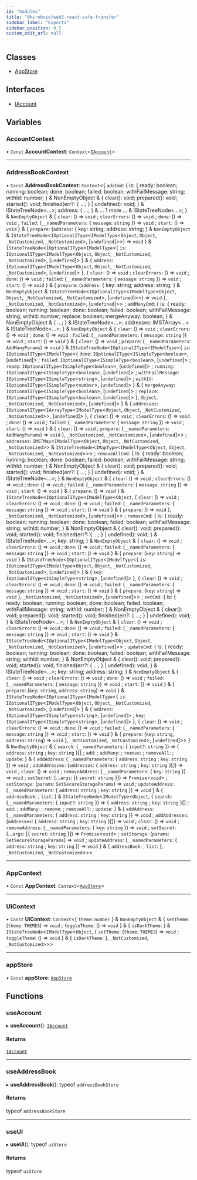 ```yaml
---
id: "modules"
title: "@kiroboio/web3-react-safe-transfer"
sidebar_label: "Exports"
sidebar_position: 0.5
custom_edit_url: null
---
```


## Classes

- [AppStore](classes/AppStore.md)

## Interfaces

- [IAccount](interfaces/IAccount.md)

## Variables

### AccountContext

• `Const` **AccountContext**: `Context`<[`IAccount`](interfaces/IAccount.md)\>

___

### AddressBookContext

• `Const` **AddressBookContext**: `Context`<{ `addCmd`: { is: { ready: boolean; running: boolean; done: boolean; failed: boolean; withFailMessage: string; withId: number; } & NonEmptyObject & { clear(): void; prepared(): void; started(): void; finished(err?: { ...; } \| undefined): void; } & IStateTreeNode<...\>; address: { ...; } & ... 1 more ... & IStateTreeNode<...\>; } & `NonEmptyObject` & { `clear`: () => `void` ; `clearErrors`: () => `void` ; `done`: () => `void` ; `failed`: (`__namedParameters`: { `message`: `string`  }) => `void` ; `start`: () => `void`  } & { `prepare`: (`address`: { key: string; address: string; } & `NonEmptyObject` & `IStateTreeNode`<`IOptionalIType`<`IModelType`<`Object`, `Object`, `_NotCustomized`, `_NotCustomized`\>, [`undefined`]\>\>) => `void`  } & `IStateTreeNode`<`IOptionalIType`<`IModelType`<{ `is`: `IOptionalIType`<`IModelType`<`Object`, `Object`, `_NotCustomized`, `_NotCustomized`\>, [`undefined`]\>  } & { `address`: `IOptionalIType`<`IModelType`<`Object`, `Object`, `_NotCustomized`, `_NotCustomized`\>, [`undefined`]\>  }, { `clear`: () => `void` ; `clearErrors`: () => `void` ; `done`: () => `void` ; `failed`: (`__namedParameters`: { `message`: `string`  }) => `void` ; `start`: () => `void`  } & { `prepare`: (`address`: { key: string; address: string; } & `NonEmptyObject` & `IStateTreeNode`<`IOptionalIType`<`IModelType`<`Object`, `Object`, `_NotCustomized`, `_NotCustomized`\>, [`undefined`]\>\>) => `void`  }, `_NotCustomized`, `_NotCustomized`\>, [`undefined`]\>\> ; `addManyCmd`: { is: { ready: boolean; running: boolean; done: boolean; failed: boolean; withFailMessage: string; withId: number; replace: boolean; mergeAnyway: boolean; } & NonEmptyObject & { ...; } & IStateTreeNode<...\>; addresses: IMSTArray<...\> & IStateTreeNode<...\>; } & `NonEmptyObject` & { `clear`: () => `void` ; `clearErrors`: () => `void` ; `done`: () => `void` ; `failed`: (`__namedParameters`: { `message`: `string`  }) => `void` ; `start`: () => `void`  } & { `clear`: () => `void` ; `prepare`: (`__namedParameters`: `AddManyParams`) => `void`  } & `IStateTreeNode`<`IOptionalIType`<`IModelType`<{ `is`: `IOptionalIType`<`IModelType`<{ `done`: `IOptionalIType`<`ISimpleType`<`boolean`\>, [`undefined`]\> ; `failed`: `IOptionalIType`<`ISimpleType`<`boolean`\>, [`undefined`]\> ; `ready`: `IOptionalIType`<`ISimpleType`<`boolean`\>, [`undefined`]\> ; `running`: `IOptionalIType`<`ISimpleType`<`boolean`\>, [`undefined`]\> ; `withFailMessage`: `IOptionalIType`<`ISimpleType`<`string`\>, [`undefined`]\> ; `withId`: `IOptionalIType`<`ISimpleType`<`number`\>, [`undefined`]\>  } & { `mergeAnyway`: `IOptionalIType`<`ISimpleType`<`boolean`\>, [`undefined`]\> ; `replace`: `IOptionalIType`<`ISimpleType`<`boolean`\>, [`undefined`]\>  }, `Object`, `_NotCustomized`, `_NotCustomized`\>, [`undefined`]\>  } & { `addresses`: `IOptionalIType`<`IArrayType`<`IModelType`<`Object`, `Object`, `_NotCustomized`, `_NotCustomized`\>\>, [`undefined`]\>  }, { `clear`: () => `void` ; `clearErrors`: () => `void` ; `done`: () => `void` ; `failed`: (`__namedParameters`: { `message`: `string`  }) => `void` ; `start`: () => `void`  } & { `clear`: () => `void` ; `prepare`: (`__namedParameters`: `AddManyParams`) => `void`  }, `_NotCustomized`, `_NotCustomized`\>, [`undefined`]\>\> ; `addresses`: `IMSTMap`<`IModelType`<`Object`, `Object`, `_NotCustomized`, `_NotCustomized`\>\> & `IStateTreeNode`<`IMapType`<`IModelType`<`Object`, `Object`, `_NotCustomized`, `_NotCustomized`\>\>\> ; `removeAllCmd`: { is: { ready: boolean; running: boolean; done: boolean; failed: boolean; withFailMessage: string; withId: number; } & NonEmptyObject & { clear(): void; prepared(): void; started(): void; finished(err?: { ...; } \| undefined): void; } & IStateTreeNode<...\>; } & `NonEmptyObject` & { `clear`: () => `void` ; `clearErrors`: () => `void` ; `done`: () => `void` ; `failed`: (`__namedParameters`: { `message`: `string`  }) => `void` ; `start`: () => `void`  } & { `prepare`: () => `void`  } & `IStateTreeNode`<`IOptionalIType`<`IModelType`<`Object`, { `clear`: () => `void` ; `clearErrors`: () => `void` ; `done`: () => `void` ; `failed`: (`__namedParameters`: { `message`: `string`  }) => `void` ; `start`: () => `void`  } & { `prepare`: () => `void`  }, `_NotCustomized`, `_NotCustomized`\>, [`undefined`]\>\> ; `removeCmd`: { is: { ready: boolean; running: boolean; done: boolean; failed: boolean; withFailMessage: string; withId: number; } & NonEmptyObject & { clear(): void; prepared(): void; started(): void; finished(err?: { ...; } \| undefined): void; } & IStateTreeNode<...\>; key: string; } & `NonEmptyObject` & { `clear`: () => `void` ; `clearErrors`: () => `void` ; `done`: () => `void` ; `failed`: (`__namedParameters`: { `message`: `string`  }) => `void` ; `start`: () => `void`  } & { `prepare`: (`key`: `string`) => `void`  } & `IStateTreeNode`<`IOptionalIType`<`IModelType`<{ `is`: `IOptionalIType`<`IModelType`<`Object`, `Object`, `_NotCustomized`, `_NotCustomized`\>, [`undefined`]\>  } & { `key`: `IOptionalIType`<`ISimpleType`<`string`\>, [`undefined`]\>  }, { `clear`: () => `void` ; `clearErrors`: () => `void` ; `done`: () => `void` ; `failed`: (`__namedParameters`: { `message`: `string`  }) => `void` ; `start`: () => `void`  } & { `prepare`: (`key`: `string`) => `void`  }, `_NotCustomized`, `_NotCustomized`\>, [`undefined`]\>\> ; `setCmd`: { is: { ready: boolean; running: boolean; done: boolean; failed: boolean; withFailMessage: string; withId: number; } & NonEmptyObject & { clear(): void; prepared(): void; started(): void; finished(err?: { ...; } \| undefined): void; } & IStateTreeNode<...\>; } & `NonEmptyObject` & { `clear`: () => `void` ; `clearErrors`: () => `void` ; `done`: () => `void` ; `failed`: (`__namedParameters`: { `message`: `string`  }) => `void` ; `start`: () => `void`  } & `IStateTreeNode`<`IOptionalIType`<`IModelType`<`Object`, `Object`, `_NotCustomized`, `_NotCustomized`\>, [`undefined`]\>\> ; `updateCmd`: { is: { ready: boolean; running: boolean; done: boolean; failed: boolean; withFailMessage: string; withId: number; } & NonEmptyObject & { clear(): void; prepared(): void; started(): void; finished(err?: { ...; } \| undefined): void; } & IStateTreeNode<...\>; key: string; address: string; } & `NonEmptyObject` & { `clear`: () => `void` ; `clearErrors`: () => `void` ; `done`: () => `void` ; `failed`: (`__namedParameters`: { `message`: `string`  }) => `void` ; `start`: () => `void`  } & { `prepare`: (`key`: `string`, `address`: `string`) => `void`  } & `IStateTreeNode`<`IOptionalIType`<`IModelType`<{ `is`: `IOptionalIType`<`IModelType`<`Object`, `Object`, `_NotCustomized`, `_NotCustomized`\>, [`undefined`]\>  } & { `address`: `IOptionalIType`<`ISimpleType`<`string`\>, [`undefined`]\> ; `key`: `IOptionalIType`<`ISimpleType`<`string`\>, [`undefined`]\>  }, { `clear`: () => `void` ; `clearErrors`: () => `void` ; `done`: () => `void` ; `failed`: (`__namedParameters`: { `message`: `string`  }) => `void` ; `start`: () => `void`  } & { `prepare`: (`key`: `string`, `address`: `string`) => `void`  }, `_NotCustomized`, `_NotCustomized`\>, [`undefined`]\>\>  } & `NonEmptyObject` & { `search`: (`__namedParameters`: { `input?`: `string`  }) => { `address`: `string` ; `key`: `string`  }[] ; `add`:  ; `addMany`:  ; `remove`:  ; `removeAll`:  ; `update`:   } & { `addAddress`: (`__namedParameters`: { `address`: `string` ; `key`: `string`  }) => `void` ; `addAddresses`: (`addresses`: { `address`: `string` ; `key`: `string`  }[]) => `void` ; `clear`: () => `void` ; `removeAddress`: (`__namedParameters`: { `key`: `string`  }) => `void` ; `setSecret`: (...`args`: [{ `secret`: `string`  }]) => `Promise`<`void`\> ; `setStorage`: (`params`: `SetSecureStorageParams`) => `void` ; `updateAddress`: (`__namedParameters`: { `address`: `string` ; `key`: `string`  }) => `void`  } & { `addressBook`:  ; `list`:   } & `IStateTreeNode`<`IModelType`<`Object`, { `search`: (`__namedParameters`: { `input?`: `string`  }) => { `address`: `string` ; `key`: `string`  }[] ; `add`:  ; `addMany`:  ; `remove`:  ; `removeAll`:  ; `update`:   } & { `addAddress`: (`__namedParameters`: { `address`: `string` ; `key`: `string`  }) => `void` ; `addAddresses`: (`addresses`: { `address`: `string` ; `key`: `string`  }[]) => `void` ; `clear`: () => `void` ; `removeAddress`: (`__namedParameters`: { `key`: `string`  }) => `void` ; `setSecret`: (...`args`: [{ `secret`: `string`  }]) => `Promise`<`void`\> ; `setStorage`: (`params`: `SetSecureStorageParams`) => `void` ; `updateAddress`: (`__namedParameters`: { `address`: `string` ; `key`: `string`  }) => `void`  } & { `addressBook`:  ; `list`:   }, `_NotCustomized`, `_NotCustomized`\>\>\>

___

### AppContext

• `Const` **AppContext**: `Context`<[`AppStore`](classes/AppStore.md)\>

___

### UiContext

• `Const` **UiContext**: `Context`<{ `theme`: `number`  } & `NonEmptyObject` & { `setTheme`: (`theme`: `THEMES`) => `void` ; `toggleTheme`: () => `void`  } & { `isDarkTheme`:   } & `IStateTreeNode`<`IModelType`<`Object`, { `setTheme`: (`theme`: `THEMES`) => `void` ; `toggleTheme`: () => `void`  } & { `isDarkTheme`:   }, `_NotCustomized`, `_NotCustomized`\>\>\>

___

### appStore

• `Const` **appStore**: [`AppStore`](classes/AppStore.md)

## Functions

### useAccount

▸ **useAccount**(): [`IAccount`](interfaces/IAccount.md)

#### Returns

[`IAccount`](interfaces/IAccount.md)

___

### useAddressBook

▸ **useAddressBook**(): typeof `addressBookStore`

#### Returns

typeof `addressBookStore`

___

### useUI

▸ **useUI**(): typeof `uiStore`

#### Returns

typeof `uiStore`
